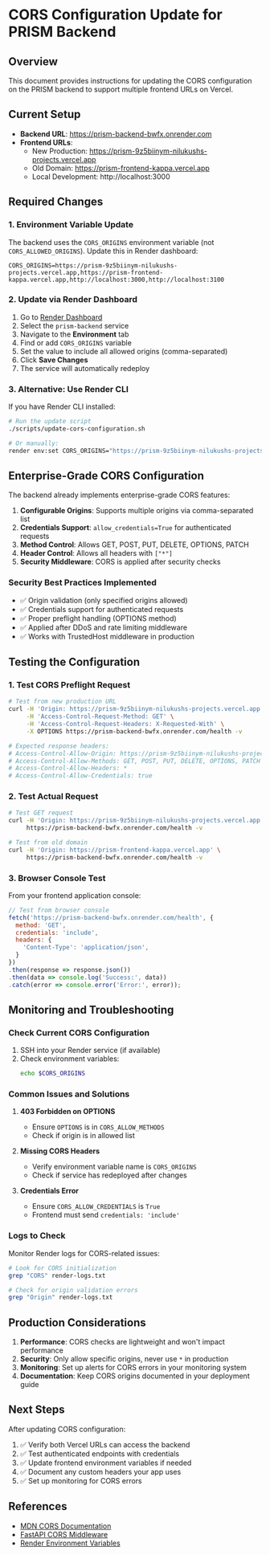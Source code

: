 # CORS Configuration Update for PRISM Backend

## Overview

This document provides instructions for updating the CORS configuration on the PRISM backend to support multiple frontend URLs on Vercel.

## Current Setup

- **Backend URL**: https://prism-backend-bwfx.onrender.com
- **Frontend URLs**:
  - New Production: https://prism-9z5biinym-nilukushs-projects.vercel.app
  - Old Domain: https://prism-frontend-kappa.vercel.app
  - Local Development: http://localhost:3000

## Required Changes

### 1. Environment Variable Update

The backend uses the `CORS_ORIGINS` environment variable (not `CORS_ALLOWED_ORIGINS`). Update this in Render dashboard:

```
CORS_ORIGINS=https://prism-9z5biinym-nilukushs-projects.vercel.app,https://prism-frontend-kappa.vercel.app,http://localhost:3000,http://localhost:3100
```

### 2. Update via Render Dashboard

1. Go to [Render Dashboard](https://dashboard.render.com)
2. Select the `prism-backend` service
3. Navigate to the **Environment** tab
4. Find or add `CORS_ORIGINS` variable
5. Set the value to include all allowed origins (comma-separated)
6. Click **Save Changes**
7. The service will automatically redeploy

### 3. Alternative: Use Render CLI

If you have Render CLI installed:

```bash
# Run the update script
./scripts/update-cors-configuration.sh

# Or manually:
render env:set CORS_ORIGINS="https://prism-9z5biinym-nilukushs-projects.vercel.app,https://prism-frontend-kappa.vercel.app,http://localhost:3000,http://localhost:3100" --service prism-backend
```

## Enterprise-Grade CORS Configuration

The backend already implements enterprise-grade CORS features:

1. **Configurable Origins**: Supports multiple origins via comma-separated list
2. **Credentials Support**: `allow_credentials=True` for authenticated requests
3. **Method Control**: Allows GET, POST, PUT, DELETE, OPTIONS, PATCH
4. **Header Control**: Allows all headers with `["*"]`
5. **Security Middleware**: CORS is applied after security checks

### Security Best Practices Implemented

- ✅ Origin validation (only specified origins allowed)
- ✅ Credentials support for authenticated requests
- ✅ Proper preflight handling (OPTIONS method)
- ✅ Applied after DDoS and rate limiting middleware
- ✅ Works with TrustedHost middleware in production

## Testing the Configuration

### 1. Test CORS Preflight Request

```bash
# Test from new production URL
curl -H 'Origin: https://prism-9z5biinym-nilukushs-projects.vercel.app' \
     -H 'Access-Control-Request-Method: GET' \
     -H 'Access-Control-Request-Headers: X-Requested-With' \
     -X OPTIONS https://prism-backend-bwfx.onrender.com/health -v

# Expected response headers:
# Access-Control-Allow-Origin: https://prism-9z5biinym-nilukushs-projects.vercel.app
# Access-Control-Allow-Methods: GET, POST, PUT, DELETE, OPTIONS, PATCH
# Access-Control-Allow-Headers: *
# Access-Control-Allow-Credentials: true
```

### 2. Test Actual Request

```bash
# Test GET request
curl -H 'Origin: https://prism-9z5biinym-nilukushs-projects.vercel.app' \
     https://prism-backend-bwfx.onrender.com/health -v

# Test from old domain
curl -H 'Origin: https://prism-frontend-kappa.vercel.app' \
     https://prism-backend-bwfx.onrender.com/health -v
```

### 3. Browser Console Test

From your frontend application console:

```javascript
// Test from browser console
fetch('https://prism-backend-bwfx.onrender.com/health', {
  method: 'GET',
  credentials: 'include',
  headers: {
    'Content-Type': 'application/json',
  }
})
.then(response => response.json())
.then(data => console.log('Success:', data))
.catch(error => console.error('Error:', error));
```

## Monitoring and Troubleshooting

### Check Current CORS Configuration

1. SSH into your Render service (if available)
2. Check environment variables:
   ```bash
   echo $CORS_ORIGINS
   ```

### Common Issues and Solutions

1. **403 Forbidden on OPTIONS**
   - Ensure `OPTIONS` is in `CORS_ALLOW_METHODS`
   - Check if origin is in allowed list

2. **Missing CORS Headers**
   - Verify environment variable name is `CORS_ORIGINS`
   - Check if service has redeployed after changes

3. **Credentials Error**
   - Ensure `CORS_ALLOW_CREDENTIALS` is `True`
   - Frontend must send `credentials: 'include'`

### Logs to Check

Monitor Render logs for CORS-related issues:
```bash
# Look for CORS initialization
grep "CORS" render-logs.txt

# Check for origin validation errors
grep "Origin" render-logs.txt
```

## Production Considerations

1. **Performance**: CORS checks are lightweight and won't impact performance
2. **Security**: Only allow specific origins, never use `*` in production
3. **Monitoring**: Set up alerts for CORS errors in your monitoring system
4. **Documentation**: Keep CORS origins documented in your deployment guide

## Next Steps

After updating CORS configuration:

1. ✅ Verify both Vercel URLs can access the backend
2. ✅ Test authenticated endpoints with credentials
3. ✅ Update frontend environment variables if needed
4. ✅ Document any custom headers your app uses
5. ✅ Set up monitoring for CORS errors

## References

- [MDN CORS Documentation](https://developer.mozilla.org/en-US/docs/Web/HTTP/CORS)
- [FastAPI CORS Middleware](https://fastapi.tiangolo.com/tutorial/cors/)
- [Render Environment Variables](https://render.com/docs/environment-variables)